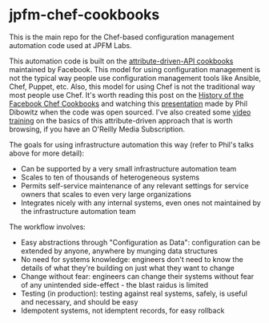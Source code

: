 # jpfm-chef-cookbooks
This is the main repo for the Chef-based configuration management automation code used at JPFM Labs. 

This automation code is built on the [attribute-driven-API cookbooks](https://github.com/facebook/chef-cookbooks) maintained by Facebook. This model for using configuration management is not the typical way people use configuration management tools like Ansible, Chef, Puppet, etc. Also, this model for using Chef is not the traditional way most people use Chef. It's worth reading this post on the [History of the Facebook Chef Cookbooks](https://engineering.fb.com/2016/04/15/core-data/facebook-chef-cookbooks/) and watching this [presentation](https://www.youtube.com/watch?v=-YtZiVxEiJ8) made by Phil Dibowitz when the code was open sourced. I've also created some [video training](https://www.oreilly.com/videos/learning-chef-for/9781491959442/) on the basics of this attribute-driven approach that is worth browsing, if you have an O'Reilly Media Subscription.

The goals for using infrastructure automation this way (refer to Phil's talks above for more detail):
- Can be supported by a very small infrastructure automation team
- Scales to ten of thousands of heterogeneous systems
- Permits self-service maintenance of any relevant settings for service owners that scales to even very large organizations
- Integrates nicely with any internal systems, even ones not maintained by the infrastructure automation team

The workflow involves:
- Easy abstractions through "Configuration as Data": configuration can be extended by anyone, anywhere by munging data structures
- No need for systems knowledge: engineers don't need to know the details of what they're building on just what they want to change
- Change without fear: engineers can change their systems without fear of any unintended side-effect - the blast raidus is limited
- Testing (in production): testing against real systems, safely, is useful and necessary, and should be easy
- Idempotent systems, not idemptent records, for easy rollback
